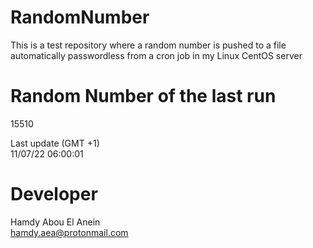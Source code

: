 # RandomNumber    
This is a test repository where a random number is pushed to a file automatically passwordless from a cron job in my Linux CentOS server    
# Random Number of the last run   
15510
      
Last update (GMT +1)    
11/07/22 06:00:01
# Developer    
Hamdy Abou El Anein   
hamdy.aea@protonmail.com
